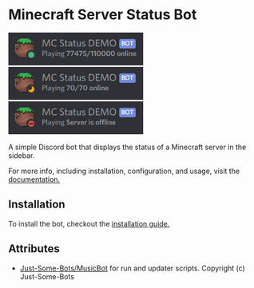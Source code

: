 # Minecraft Server Status Bot

![Online Status Example for mc.hypixel.net](images/online.png)
![Full Status Example](images/full.png)
![Offline Status Example](images/offline.png)

A simple Discord bot that displays the status of a Minecraft server in the sidebar.

For more info, including installation, configuration, and usage, visit the [documentation.](https://fyssioncodes.com/mc-status-bot)

## Installation

To install the bot, checkout the [installation guide.](https://fyssioncodes.com/mc-status-bot/installation)

## Attributes

- [Just-Some-Bots/MusicBot](https://github.com/Just-Some-Bots/MusicBot) for run and updater scripts. Copyright (c) Just-Some-Bots
